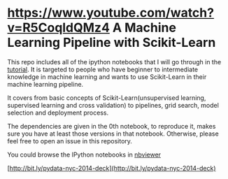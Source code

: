 https://www.youtube.com/watch?v=R5CoqldQMz4
A Machine Learning Pipeline with Scikit-Learn
===

This repo includes all of the ipython notebooks that I will go through
in the [tutorial](http://pydata.org/nyc2014/abstracts/#289). It is targeted to people
who have beginner to intermediate knowledge in machine learning and wants to use
Scikit-Learn in their machine learning pipeline. 

It covers from basic concepts of Scikit-Learn(unsupervised learning, supervised learning
and cross validation) to pipelines, grid search, model selection and deployment process. 

The dependencies are given in the 0th notebook, to reproduce it, makes sure you
have at least those versions in that notebook. Otherwise, please feel free to 
open an issue in this repository.

You could browse the IPython notebooks in
[nbviewer](http://nbviewer.ipython.org/github/bugra/pydata-nyc-2014/tree/master/)

[http://bit.ly/pydata-nyc-2014-deck](http://bit.ly/pydata-nyc-2014-deck)
